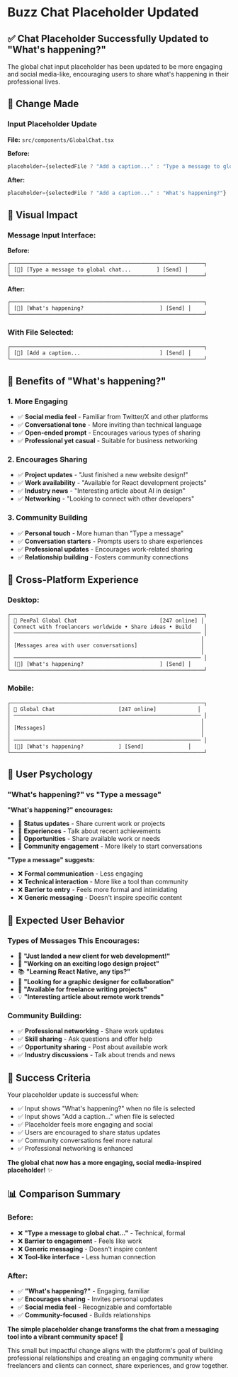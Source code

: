 # Buzz Chat Placeholder Updated

## ✅ **Chat Placeholder Successfully Updated to "What's happening?"**

The global chat input placeholder has been updated to be more engaging and social media-like, encouraging users to share what's happening in their professional lives.

## 🎯 **Change Made**

### **Input Placeholder Update**
**File:** `src/components/GlobalChat.tsx`

**Before:**
```typescript
placeholder={selectedFile ? "Add a caption..." : "Type a message to global chat..."}
```

**After:**
```typescript
placeholder={selectedFile ? "Add a caption..." : "What's happening?"}
```

## 🎨 **Visual Impact**

### **Message Input Interface:**

**Before:**
```
┌─────────────────────────────────────────────────────────────┐
│ [📎] [Type a message to global chat...        ] [Send] │
└─────────────────────────────────────────────────────────────┘
```

**After:**
```
┌─────────────────────────────────────────────────────────────┐
│ [📎] [What's happening?                        ] [Send] │
└─────────────────────────────────────────────────────────────┘
```

### **With File Selected:**
```
┌─────────────────────────────────────────────────────────────┐
│ [📎] [Add a caption...                         ] [Send] │
└─────────────────────────────────────────────────────────────┘
```

## 🎯 **Benefits of "What's happening?"**

### **1. More Engaging**
- ✅ **Social media feel** - Familiar from Twitter/X and other platforms
- ✅ **Conversational tone** - More inviting than technical language
- ✅ **Open-ended prompt** - Encourages various types of sharing
- ✅ **Professional yet casual** - Suitable for business networking

### **2. Encourages Sharing**
- ✅ **Project updates** - "Just finished a new website design!"
- ✅ **Work availability** - "Available for React development projects"
- ✅ **Industry news** - "Interesting article about AI in design"
- ✅ **Networking** - "Looking to connect with other developers"

### **3. Community Building**
- ✅ **Personal touch** - More human than "Type a message"
- ✅ **Conversation starters** - Prompts users to share experiences
- ✅ **Professional updates** - Encourages work-related sharing
- ✅ **Relationship building** - Fosters community connections

## 📱 **Cross-Platform Experience**

### **Desktop:**
```
┌─────────────────────────────────────────────────────────────┐
│ 👥 PenPal Global Chat                          [247 online] │
│ Connect with freelancers worldwide • Share ideas • Build    │
│ ─────────────────────────────────────────────────────────── │
│                                                            │
│ [Messages area with user conversations]                    │
│                                                            │
│ ─────────────────────────────────────────────────────────── │
│ [📎] [What's happening?                        ] [Send] │
└─────────────────────────────────────────────────────────────┘
```

### **Mobile:**
```
┌─────────────────────────────────────────────────────────────┐
│ 👥 Global Chat                    [247 online]             │
│ ─────────────────────────────────────────────────────────── │
│                                                            │
│ [Messages]                                                 │
│                                                            │
│ ─────────────────────────────────────────────────────────── │
│ [📎] [What's happening?           ] [Send]              │
└─────────────────────────────────────────────────────────────┘
```

## 🎯 **User Psychology**

### **"What's happening?" vs "Type a message"**

**"What's happening?" encourages:**
- 🎯 **Status updates** - Share current work or projects
- 🎯 **Experiences** - Talk about recent achievements
- 🎯 **Opportunities** - Share available work or needs
- 🎯 **Community engagement** - More likely to start conversations

**"Type a message" suggests:**
- ❌ **Formal communication** - Less engaging
- ❌ **Technical interaction** - More like a tool than community
- ❌ **Barrier to entry** - Feels more formal and intimidating
- ❌ **Generic messaging** - Doesn't inspire specific content

## 🌟 **Expected User Behavior**

### **Types of Messages This Encourages:**
- 💼 **"Just landed a new client for web development!"**
- 🎨 **"Working on an exciting logo design project"**
- 📚 **"Learning React Native, any tips?"**
- 🤝 **"Looking for a graphic designer for collaboration"**
- 🎯 **"Available for freelance writing projects"**
- 💡 **"Interesting article about remote work trends"**

### **Community Building:**
- ✅ **Professional networking** - Share work updates
- ✅ **Skill sharing** - Ask questions and offer help
- ✅ **Opportunity sharing** - Post about available work
- ✅ **Industry discussions** - Talk about trends and news

## 🎉 **Success Criteria**

Your placeholder update is successful when:
- ✅ Input shows "What's happening?" when no file is selected
- ✅ Input shows "Add a caption..." when file is selected
- ✅ Placeholder feels more engaging and social
- ✅ Users are encouraged to share status updates
- ✅ Community conversations feel more natural
- ✅ Professional networking is enhanced

**The global chat now has a more engaging, social media-inspired placeholder!** ✨

## 📊 **Comparison Summary**

### **Before:**
- ❌ **"Type a message to global chat..."** - Technical, formal
- ❌ **Barrier to engagement** - Feels like work
- ❌ **Generic messaging** - Doesn't inspire content
- ❌ **Tool-like interface** - Less human connection

### **After:**
- ✅ **"What's happening?"** - Engaging, familiar
- ✅ **Encourages sharing** - Invites personal updates
- ✅ **Social media feel** - Recognizable and comfortable
- ✅ **Community-focused** - Builds relationships

**The simple placeholder change transforms the chat from a messaging tool into a vibrant community space!** 🌟

This small but impactful change aligns with the platform's goal of building professional relationships and creating an engaging community where freelancers and clients can connect, share experiences, and grow together.
